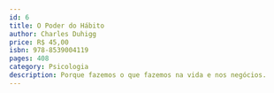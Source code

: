 ```yaml
---
id: 6
title: O Poder do Hábito
author: Charles Duhigg
price: R$ 45,00
isbn: 978-8539004119
pages: 408
category: Psicologia
description: Porque fazemos o que fazemos na vida e nos negócios.
---
```

